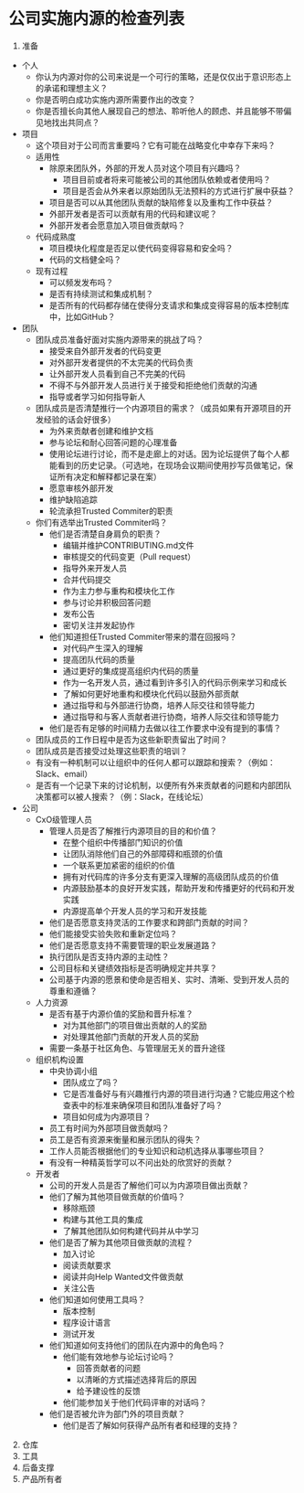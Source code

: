 # 公司实施内源的检查列表
1. 准备
  - 个人
    - 你认为内源对你的公司来说是一个可行的策略，还是仅仅出于意识形态上的承诺和理想主义？
    - 你是否明白成功实施内源所需要作出的改变？
    - 你是否擅长向其他人展现自己的想法、聆听他人的顾虑、并且能够不带偏见地找出共同点？
  - 项目
    - 这个项目对于公司而言重要吗？它有可能在战略变化中幸存下来吗？
    - 适用性
      - 除原来团队外，外部的开发人员对这个项目有兴趣吗？
        - 项目目前或者将来可能被公司的其他团队依赖或者使用吗？
        - 项目是否会从外来者以原始团队无法预料的方式进行扩展中获益？
      - 项目是否可以从其他团队贡献的缺陷修复以及重构工作中获益？
      - 外部开发者是否可以贡献有用的代码和建议呢？
      - 外部开发者会愿意加入项目做贡献吗？
    - 代码成熟度
      - 项目模块化程度是否足以使代码变得容易和安全吗？
      - 代码的文档健全吗？
    - 现有过程
      - 可以频发发布吗？
      - 是否有持续测试和集成机制？
      - 是否所有的代码都存储在使得分支请求和集成变得容易的版本控制库中，比如GitHub？
  - 团队
    - 团队成员准备好面对实施内源带来的挑战了吗？
      - 接受来自外部开发者的代码变更
      - 对外部开发者提供的不太完美的代码负责
      - 让外部开发人员看到自己不完美的代码
      - 不得不与外部开发人员进行关于接受和拒绝他们贡献的沟通
      - 指导或者学习如何指导新人
    - 团队成员是否清楚推行一个内源项目的需求？（成员如果有开源项目的开发经验的话会好很多）
      - 为外来贡献者创建和维护文档
      - 参与论坛和耐心回答问题的心理准备
      - 使用论坛进行讨论，而不是走廊上的对话。因为论坛提供了每个人都能看到的历史记录。（可选地，在现场会议期间使用抄写员做笔记，保证所有决定和解释都记录在案）
      - 愿意审核外部开发
      - 维护缺陷追踪
      - 轮流承担Trusted Commiter的职责
    - 你们有选举出Trusted Commiter吗？
      - 他们是否清楚自身肩负的职责？
        - 编辑并维护CONTRIBUTING.md文件
        - 审核提交的代码变更（Pull request）
        - 指导外来开发人员
        - 合并代码提交
        - 作为主力参与重构和模块化工作
        - 参与讨论并积极回答问题
        - 发布公告
        - 密切关注并发起协作
      - 他们知道担任Trusted Commiter带来的潜在回报吗？
        - 对代码产生深入的理解
        - 提高团队代码的质量
        - 通过更好的集成提高组织内代码的质量
        - 作为一名开发人员，通过看到许多引入的代码示例来学习和成长
        - 了解如何更好地重构和模块化代码以鼓励外部贡献
        - 通过指导和与外部进行协商，培养人际交往和领导能力
        - 通过指导和与客人贡献者进行协商，培养人际交往和领导能力
      - 他们是否有足够的时间精力去做以往工作要求中没有提到的事情？
    - 团队成员的工作日程中是否为这些新职责留出了时间？
    - 团队成员是否接受过处理这些职责的培训？
    - 有没有一种机制可以让组织中的任何人都可以跟踪和搜索？（例如：Slack、email）
    - 是否有一个记录下来的讨论机制，以便所有外来贡献者的问题和内部团队决策都可以被人搜索？（例：Slack，在线论坛）
  - 公司
    - CxO级管理人员
      - 管理人员是否了解推行内源项目的目的和价值？
        - 在整个组织中传播部门知识的价值
        - 让团队消除他们自己的外部障碍和瓶颈的价值
        - 一个联系更加紧密的组织的价值
        - 拥有对代码库的许多分支有更深入理解的高级团队成员的价值
        - 内源鼓励基本的良好开发实践，帮助开发和传播更好的代码和开发实践
        - 内源提高单个开发人员的学习和开发技能
      - 他们是否愿意支持灵活的工作要求和跨部门贡献的时间？
      - 他们能接受实验失败和重新定位吗？
      - 他们是否愿意支持不需要管理的职业发展道路？
      - 执行团队是否支持内源的主动性？
      - 公司目标和关键绩效指标是否明确规定并共享？
      - 公司基于内源的愿景和使命是否相关、实时、清晰、受到开发人员的尊重和遵循？
    - 人力资源
      - 是否有基于内源价值的奖励和晋升标准？
        - 对为其他部门的项目做出贡献的人的奖励
        - 对处理其他部门贡献的开发人员的奖励
      - 需要一条基于社区角色、与管理层无关的晋升途径
    - 组织机构设置
      - 中央协调小组
        - 团队成立了吗？
        - 它是否准备好与有兴趣推行内源的项目进行沟通？它能应用这个检查表中的标准来确保项目和团队准备好了吗？
        - 项目如何成为内源项目？
      - 员工有时间为外部项目做贡献吗？
      - 员工是否有资源来衡量和展示团队的得失？
      - 工作人员能否根据他们的专业知识和动机选择从事哪些项目？
      - 有没有一种精英哲学可以不问出处的欣赏好的贡献？
    - 开发者
      - 公司的开发人员是否了解他们可以为内源项目做出贡献？
      - 他们了解为其他项目做贡献的价值吗？
        - 移除瓶颈
        - 构建与其他工具的集成
        - 了解其他团队如何构建代码并从中学习
      - 他们是否了解为其他项目做贡献的流程？
        - 加入讨论
        - 阅读贡献要求
        - 阅读并向Help Wanted文件做贡献
        - 关注公告
      - 他们知道如何使用工具吗？
        - 版本控制
        - 程序设计语言
        - 测试开发
      - 他们知道如何支持他们的团队在内源中的角色吗？
        - 他们能有效地参与论坛讨论吗？
          - 回答贡献者的问题
          - 以清晰的方式描述选择背后的原因
          - 给予建设性的反馈
        - 他们能参加关于他们代码评审的对话吗？
      - 他们是否被允许为部门外的项目贡献？
        - 他们是否了解如何获得产品所有者和经理的支持？
2. 仓库
3. 工具
4. 后备支撑
5. 产品所有者

